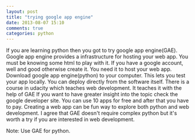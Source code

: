 ```yaml
---
layout: post
title: "trying google app engine"
date: 2013-08-07 15:10
comments: true
categories: python
---
```


If you are learning python then you got to try google app engine(GAE). Google app engine provides a infrastructure for hosting your web app. You must be knowing some html to play with it. If you have a google account, well and good otherwise create it. You need it to host your web app. Download google app engine(python) to your computer. This lets you test your app locally. You can deploy directly from the software itself. There is a course in udacity which teaches web development. It teaches it with the help of GAE If you want to have greater insight into the topic check the google developer site. You can use 10 apps for free and after that you have to pay. Creating a web app can be fun way to explore both python and web development. I agree that GAE doesn't require complex python but it's worth  a try if you are interested in web development.

Note: Use GAE for python.